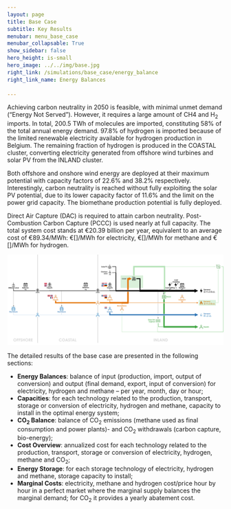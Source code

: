 ```yaml
---
layout: page
title: Base Case
subtitle: Key Results
menubar: menu_base_case
menubar_collapsable: True
show_sidebar: false
hero_height: is-small
hero_image: ../../img/base.jpg
right_link: /simulations/base_case/energy_balance
right_link_name: Energy Balances

---
```


Achieving carbon neutrality in 2050 is feasible, with minimal unmet demand (“Energy Not Served”). However, it requires a large amount of CH4 and H<sub>2</sub> imports. In total, 200.5 TWh of molecules are imported, constituting 58% of the total annual energy demand. 97.8% of hydrogen is imported because of the limited renewable electricity available for hydrogen production in Belgium. The remaining fraction of hydrogen is produced in the COASTAL cluster, converting electricity generated from offshore wind turbines and solar PV from the INLAND cluster.

Both offshore and onshore wind energy are deployed at their maximum potential with capacity factors of 22.6% and 38.2% respectively. Interestingly, carbon neutrality is reached without fully exploiting the solar PV potential, due to its lower capacity factor of 11.6% and the limit on the power grid capacity. The biomethane production potential is fully deployed.

Direct Air Capture (DAC) is required to attain carbon neutrality. Post-Combustion Carbon Capture (PCCC) is used nearly at full capacity. The total system cost stands at €20.39 billion per year, equivalent to an average cost of €89.34/MWh: €[]/MWh for electricity, €[]/MWh for methane and €[]/MWh for hydrogen.

![Base case summary](../../img/basecase.png)

The detailed results of the base case are presented in the following sections:

- **Energy Balances**: balance of input (production, import, output of conversion) and output (final demand, export, input of conversion) for electricity, hydrogen and methane – per year, month, day or hour;
- **Capacities**: for each technology related to the production, transport, storage or conversion of electricity, hydrogen and methane, capacity to install in the optimal energy system;
- **CO<sub>2</sub> Balance**: balance of CO<sub>2</sub> emissions (methane used as final consumption and power plants)- and CO<sub>2</sub> withdrawals (carbon capture, bio-energy);
- **Cost Overview**: annualized cost for each technology related to the production, transport, storage or conversion of electricity, hydrogen, methane and CO<sub>2</sub>;
- **Energy Storage**: for each storage technology of electricity, hydrogen and methane, storage capacity to install;
- **Marginal Costs**: electricity, methane and hydrogen cost/price hour by hour in a perfect market where the marginal supply balances the marginal demand; for CO<sub>2</sub> it provides a yearly abatement cost.


